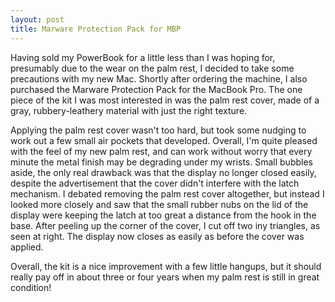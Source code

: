 ```yaml
---
layout: post
title: Marware Protection Pack for MBP
---
```

Having sold my PowerBook for a little less than I was hoping for, presumably due to the wear on the palm rest, I decided to take some precautions with my new Mac.  Shortly after ordering the machine, I also purchased the Marware Protection Pack for the MacBook Pro.  The one piece of the kit I was most interested in was the palm rest cover, made of a gray, rubbery-leathery material with just the right texture.

Applying the palm rest cover wasn't too hard, but took some nudging to work out a few small air pockets that developed.  Overall, I'm quite pleased with the feel of my new palm rest, and can work without worry that every minute the metal finish may be degrading under my wrists.  Small bubbles aside, the only real drawback was that the display no longer closed easily, despite the advertisement that the cover didn't interfere with the latch mechanism.  I debated removing the palm rest cover altogether, but instead I looked more closely and saw that the small rubber nubs on the lid of the display were keeping the latch at too great a distance from the hook in the base.  After peeling up the corner of the cover, I cut off two iny triangles, as seen at right.  The display now closes as easily as before the cover was applied.

Overall, the kit is a nice improvement with a few little hangups, but it should really pay off in about three or four years when my palm rest is still in great condition!
